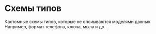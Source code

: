 # Схемы типов

Кастомные схемы типов, которые не опсиываются моделями данных. 
Например, формат телефона, ключа, мыла и др.
